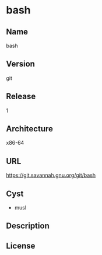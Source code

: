 # bash

## Name
bash

## Version
git

## Release
1

## Architecture
x86-64

## URL
https://git.savannah.gnu.org/git/bash

## Cyst
* musl

## Description

## License

